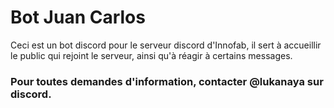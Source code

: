 # Bot Juan Carlos

Ceci est un bot discord pour le serveur discord d'Innofab, il sert à accueillir le public qui rejoint le serveur, ainsi qu'à réagir à certains messages.


### Pour toutes demandes d'information, contacter @lukanaya sur discord.
